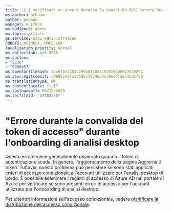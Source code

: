 ```yaml
---
title: Si è verificato un errore durante la convalida dell'errore del token di accesso durante la fase di analisi del desktop
ms.author: pebaum
author: pebaum
manager: mnirkhe
ms.audience: Admin
ms.topic: article
ms.service: o365-administration
ROBOTS: NOINDEX, NOFOLLOW
localization_priority: Normal
ms.collection: Adm_O365
ms.custom:
- "2536"
- "9000657"
ms.openlocfilehash: 45c6fb1a1632799a07c028c0791b6b8e77635293
ms.sourcegitcommit: c6692ce0fa1358ec3529e59ca0ecdfdea4cdc759
ms.translationtype: MT
ms.contentlocale: it-IT
ms.lasthandoff: 09/15/2020
ms.locfileid: "47783555"
---
```

# <a name="there-was-an-error-validating-access-token-error-during-desktop-analytics-onboarding"></a>"Errore durante la convalida del token di accesso" durante l'onboarding di analisi desktop

Questo errore viene generalmente osservato quando il token di autenticazione scade. In genere, l'aggiornamento della pagina Aggiorna il token. Tuttavia, questo problema può persistere se sono stati applicati criteri di accesso condizionale all'account utilizzato per l'analisi desktop di bordo. È possibile esaminare i registri di accesso di Azure AD nel portale di Azure per verificare se sono presenti errori di accesso per l'account utilizzato per l'onboarding di analisi desktop.

Per ulteriori informazioni sull'accesso condizionale, vedere [pianificare la distribuzione dell'accesso condizionale](https://docs.microsoft.com/azure/active-directory/conditional-access/plan-conditional-access).